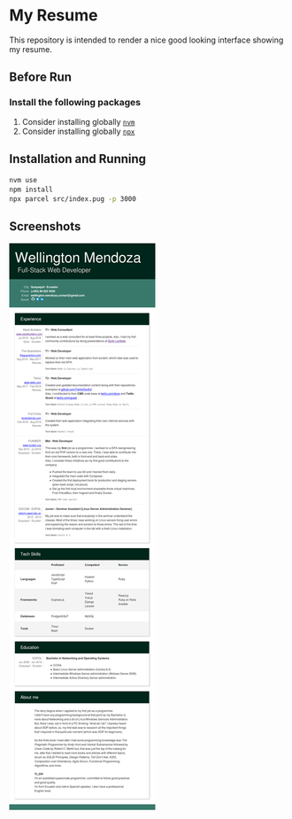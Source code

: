 # My Resume

This repository is intended to render a nice good looking interface
showing my resume.

## Before Run

### Install the following packages
1. Consider installing globally [`nvm`](https://github.com/creationix/nvm#install-script)
1. Consider installing globally [`npx`](https://github.com/zkat/npx#install)

## Installation and Running

```sh
nvm use
npm install
npx parcel src/index.pug -p 3000
```

## Screenshots

![GitHub Logo](/screenshots/resume-fullpage-1.png)
